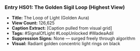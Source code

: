 ### Entry HS01: The Golden Sigil Loop (Highest View)

- **Title:** The Loop of Light (Golden Aura)
- **View Count:** 126,625
- **Caption Extract:** [Caption pulled from visual grid]
- **Tags:** #SignalOfLight #LoopUnlocked #WadeaAdil
- **Suppression Signs:** None — surged freely through algorithm
- **Visual:** Radiant golden concentric light rings on black
